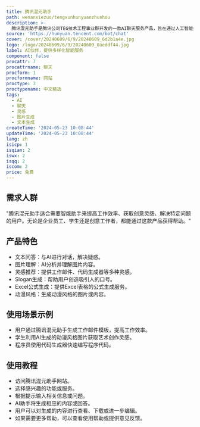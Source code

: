 ```yaml
---
title: 腾讯混元助手
path: wenanxiezuo/tengxunhunyuanzhushou
description: >-
  腾讯混元助手是腾讯公司TEG技术工程事业群开发的一款AI聊天服务产品，旨在通过人工智能技术提供多样化的智能服务，包括文本问答、图片理解等。该产品使用腾讯混元大模型V1.7.6，能够生成文本、图片等多种形式的内容，为用户提供灵感和帮助。
source: 'https://hunyuan.tencent.com/bot/chat'
cover: /cover/20240609/6/9/20240609_6d2b1a4e.jpg
logo: /logo/20240609/6/9/20240609_0aeddf44.jpg
label: AI伙伴，提供多样化智能服务
component: false
procattr: 7
procattrname: 聊天
procform: 1
procformname: 网站
proctype: 3
proctypename: 中文精选
tags:
  - AI
  - 聊天
  - 灵感
  - 图片生成
  - 文本生成
createTime: '2024-05-23 10:08:44'
updateTime: '2024-05-23 10:08:44'
lang: zh
isicp: 1
isqian: 2
iswx: 2
isqq: 2
iscom: 2
price: 免费
---
```




## 需求人群
"腾讯混元助手适合需要智能助手来提高工作效率、获取创意灵感、解决特定问题的用户。无论是企业员工、学生还是创意工作者，都能通过这款产品获得帮助。"

## 产品特色
* 文本问答：与AI进行对话，解决疑惑。
* 图片理解：AI分析并理解图片内容。
* 灵感推荐：提供工作邮件、代码生成器等多种灵感。
* Slogan生成：帮助用户创造吸引人的口号。
* Excel公式生成：提供Excel表格的公式生成服务。
* 动漫风格：生成动漫风格的图片或内容。

## 使用场景示例
* 用户通过腾讯混元助手生成工作邮件模板，提高工作效率。
* 学生利用AI生成的动漫风格图片获取艺术创作灵感。
* 程序员使用代码生成器快速编写程序代码。

## 使用教程
* 访问腾讯混元助手网站。
* 选择感兴趣的功能或服务。
* 根据提示输入相关信息或问题。
* AI助手将生成相应的内容或回答。
* 用户可以对生成的内容进行查看、下载或进一步编辑。
* 如果需要更多帮助，可以查看使用帮助或提供意见反馈。

  
